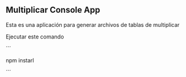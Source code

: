 ## Multiplicar Console App

Esta es una aplicación para generar archivos de tablas de multiplicar

Ejecutar este comando

´´´

npm instarl

´´´